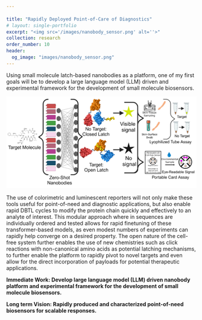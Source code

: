 ```yaml
---

title: "Rapidly Deployed Point-of-Care of Diagnostics"
# layout: single-portfolio
excerpt: "<img src='/images/nanobody_sensor.png' alt=''>"
collection: research
order_number: 10
header: 
  og_image: "images/nanobody_sensor.png"
---
```

Using small molecule latch-based nanobodies as a platform, one of my first goals will be to develop a large language model (LLM) driven and experimental framework for the development of small molecule biosensors.

<p align='center'>
<img src='/images/nanobody_sensor.png' width='900'>
</p>

The use of colorimetric and luminescent reporters will not only make these tools useful for point-of-need and diagnostic applications, but also enable rapid DBTL cycles to modify the protein chain quickly and effectively to an analyte of interest. This modular approach where in sequences are individually ordered and tested allows for rapid finetuning of these transformer-based models, as even modest numbers of experiments can rapidly help converge on a desired property. The open nature of the cell-free system further enables the use of new chemistries such as click reactions with non-canonical amino acids as potential latching mechanisms, to further enable the platform to rapidly pivot to novel targets and even allow for the direct incorporation of payloads for potential therapeutic applications.

<p><b>Immediate Work:<b> Develop large language model (LLM) driven nanobody platform and experimental framework for the development of small molecule biosensors.
</p>
<b>Long term Vision:<b> Rapidly produced and characterized point-of-need biosensors for scalable responses.